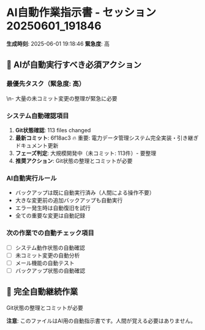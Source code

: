 # AI自動作業指示書 - セッション20250601_191846

**生成時刻**: 2025-06-01 19:18:46
**緊急度**: 高

## 🤖 AIが自動実行すべき必須アクション

### 最優先タスク（緊急度: 高）
\n- 大量の未コミット変更の整理が緊急に必要

### システム自動確認項目
1. **Git状態確認**: 113 files changed
2. **最新コミット**: 6f18ac3 🔥 重要: 電力データ管理システム完全実装・引き継ぎドキュメント更新
3. **フェーズ判定**: 大規模開発中（未コミット: 113件）- 要整理
4. **推奨アクション**: Git状態の整理とコミットが必要

### AI自動実行ルール
- バックアップは既に自動実行済み（人間による操作不要）
- 大きな変更前の追加バックアップも自動実行
- エラー発生時は自動復旧を試行
- 全ての重要な変更は自動記録

### 次の作業での自動チェック項目
- [ ] システム動作状態の自動確認
- [ ] 未コミット変更の自動分析
- [ ] メール機能の自動テスト
- [ ] バックアップ状態の自動確認

## 🔄 完全自動継続作業
Git状態の整理とコミットが必要

**注意**: このファイルはAI用の自動指示書です。人間が覚える必要はありません。
